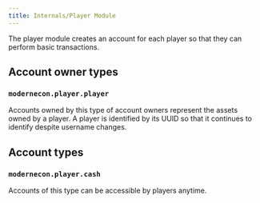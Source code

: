 ```yaml
---
title: Internals/Player Module
---
```


The player module creates an account for each player so that they can perform basic transactions.

## Account owner types
### `modernecon.player.player`
Accounts owned by this type of account owners represent the assets owned by a player.
A player is identified by its UUID so that it continues to identify despite username changes.

## Account types
### `modernecon.player.cash`
Accounts of this type can be accessible by players anytime.
